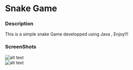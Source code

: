 <h1> Snake Game  </h1>


<h3> Description  </h3>

<p>
This is a simple snake Game developped using Java , Enjoy!!!
</p>

<h3> ScreenShots  </h3>

![alt text](https://github.com/yassineaitmalek/interpreter/blob/master/image1.png?raw=true)
<br>
![alt text](https://github.com/yassineaitmalek/interpreter/blob/master/image2.png?raw=true)